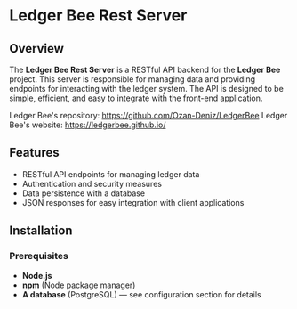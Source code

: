 # Ledger Bee Rest Server

## Overview

The **Ledger Bee Rest Server** is a RESTful API backend for the **Ledger Bee** project. This server is responsible for managing data and providing endpoints for interacting with the ledger system. The API is designed to be simple, efficient, and easy to integrate with the front-end application.

Ledger Bee's repository: https://github.com/Ozan-Deniz/LedgerBee
Ledger Bee's website: https://ledgerbee.github.io/

## Features

- RESTful API endpoints for managing ledger data
- Authentication and security measures
- Data persistence with a database
- JSON responses for easy integration with client applications

## Installation

### Prerequisites

- **Node.js** 
- **npm** (Node package manager)
- **A database** (PostgreSQL) — see configuration section for details
